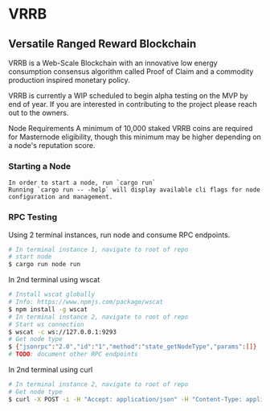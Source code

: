 # VRRB
## Versatile Ranged Reward Blockchain

VRRB is a Web-Scale Blockchain with an innovative low energy consumption consensus algorithm called Proof of Claim 
and a commodity production inspired monetary policy.

VRRB is currently a WIP scheduled to begin alpha testing on the MVP by end of year. If you are interested in contributing to the
project please reach out to the owners.

Node Requirements
    A minimum of 10,000 staked VRRB coins are required for Masternode eligibility, though this minimum may be higher depending on a node's reputation score.
    

### Starting a Node
    In order to start a node, run `cargo run`
    Running `cargo run -- -help` will display available cli flags for node configuration and management.

### RPC Testing

Using 2 terminal instances, run node and consume RPC endpoints.

```bash
# In terminal instance 1, navigate to root of repo
# start node
$ cargo run node run
```

In 2nd terminal using wscat

```bash
# Install wscat globally
# Info: https://www.npmjs.com/package/wscat
$ npm install -g wscat
# In terminal instance 2, navigate to root of repo
# Start ws connection
$ wscat -c ws://127.0.0.1:9293
# Get node type
$ {"jsonrpc":"2.0","id":"1","method":"state_getNodeType","params":[]}
# TODO: document other RPC endpoints 
```

In 2nd terminal using curl

```bash
# In terminal instance 2, navigate to root of repo
# Get node type
$ curl -X POST -i -H "Accept: application/json" -H "Content-Type: application/json" -d '{"params": {},"jsonrpc": "2.0", "id": "1","method":"state_getNodeType"}' http://localhost:9293
```
